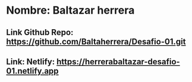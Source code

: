 # Nombre: Baltazar herrera
## Link Github Repo: https://github.com/Baltaherrera/Desafio-01.git
## Link: Netlify: https://herrerabaltazar-desafio-01.netlify.app

